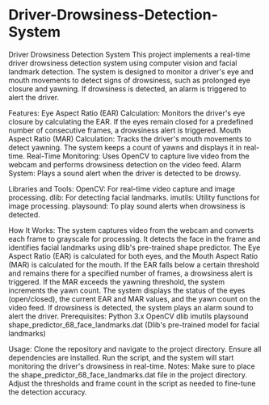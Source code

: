 # Driver-Drowsiness-Detection-System
Driver Drowsiness Detection System This project implements a real-time driver drowsiness detection system using computer vision and facial landmark detection.
The system is designed to monitor a driver's eye and mouth movements to detect signs of drowsiness, such as prolonged eye closure and yawning. If drowsiness is detected, an alarm is triggered to alert the driver.

Features:
Eye Aspect Ratio (EAR) Calculation: Monitors the driver's eye closure by calculating the EAR. If the eyes remain closed for a predefined number of consecutive frames, a drowsiness alert is triggered.
Mouth Aspect Ratio (MAR) Calculation: Tracks the driver's mouth movements to detect yawning. The system keeps a count of yawns and displays it in real-time.
Real-Time Monitoring: Uses OpenCV to capture live video from the webcam and performs drowsiness detection on the video feed.
Alarm System: Plays a sound alert when the driver is detected to be drowsy.


Libraries and Tools:
OpenCV: For real-time video capture and image processing.
dlib: For detecting facial landmarks.
imutils: Utility functions for image processing.
playsound: To play sound alerts when drowsiness is detected.

How It Works:
The system captures video from the webcam and converts each frame to grayscale for processing.
It detects the face in the frame and identifies facial landmarks using dlib's pre-trained shape predictor.
The Eye Aspect Ratio (EAR) is calculated for both eyes, and the Mouth Aspect Ratio (MAR) is calculated for the mouth.
If the EAR falls below a certain threshold and remains there for a specified number of frames, a drowsiness alert is triggered.
If the MAR exceeds the yawning threshold, the system increments the yawn count.
The system displays the status of the eyes (open/closed), the current EAR and MAR values, and the yawn count on the video feed.
If drowsiness is detected, the system plays an alarm sound to alert the driver.
Prerequisites:
Python 3.x
OpenCV
dlib
imutils
playsound
shape_predictor_68_face_landmarks.dat (Dlib's pre-trained model for facial landmarks)


Usage:
Clone the repository and navigate to the project directory.
Ensure all dependencies are installed.
Run the script, and the system will start monitoring the driver's drowsiness in real-time.
Notes:
Make sure to place the shape_predictor_68_face_landmarks.dat file in the project directory.
Adjust the thresholds and frame count in the script as needed to fine-tune the detection accuracy.
